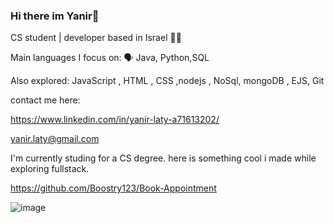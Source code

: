 ### Hi there im Yanir👋
CS student | developer based in Israel 👨‍💻

Main languages I focus on:  🗣 Java, Python,SQL

Also explored: JavaScript , HTML , CSS ,nodejs , NoSql, mongoDB , EJS, Git

contact me here:

https://www.linkedin.com/in/yanir-laty-a71613202/

yanir.laty@gmail.com

I'm currently studing for a CS degree.
here is something cool i made while exploring fullstack.

https://github.com/Boostry123/Book-Appointment

![image](https://user-images.githubusercontent.com/100792995/172630122-a8c18a82-1b00-4c5b-a08e-e73891165f3a.png)

<!--
**Boostry123/Boostry123** is a ✨ _special_ ✨ repository because its `README.md` (this file) appears on your GitHub profile.

Here are some ideas to get you started:

- 🔭 I’m currently working on ...
- 🌱 I’m currently learning ...
- 👯 I’m looking to collaborate on ...
- 🤔 I’m looking for help with ...
- 💬 Ask me about ...
- 📫 How to reach me: ...
- 😄 Pronouns: ...
- ⚡ Fun fact: ...
-->
